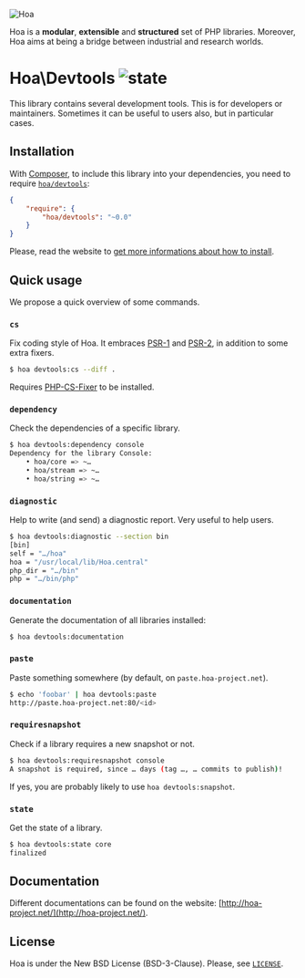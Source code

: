 ![Hoa](http://static.hoa-project.net/Image/Hoa_small.png)

Hoa is a **modular**, **extensible** and **structured** set of PHP libraries.
Moreover, Hoa aims at being a bridge between industrial and research worlds.

# Hoa\Devtools ![state](http://central.hoa-project.net/State/Devtools)

This library contains several development tools. This is for developers or
maintainers. Sometimes it can be useful to users also, but in particular cases.

## Installation

With [Composer](http://getcomposer.org/), to include this library into your
dependencies, you need to require
[`hoa/devtools`](https://packagist.org/packages/hoa/devtools):

```json
{
    "require": {
        "hoa/devtools": "~0.0"
    }
}
```

Please, read the website to [get more informations about how to
install](http://hoa-project.net/Source.html).

## Quick usage

We propose a quick overview of some commands.

### `cs`

Fix coding style of Hoa. It embraces [PSR-1](http://www.php-fig.org/psr/psr-1/)
and [PSR-2](http://www.php-fig.org/psr/psr-2/), in addition to some extra
fixers.

```sh
$ hoa devtools:cs --diff .
```

Requires [PHP-CS-Fixer](https://github.com/FriendsOfPHP/PHP-CS-Fixer) to be
installed.

### `dependency`

Check the dependencies of a specific library.

```sh
$ hoa devtools:dependency console
Dependency for the library Console:
    • hoa/core => ~…
    • hoa/stream => ~…
    • hoa/string => ~…
```

### `diagnostic`

Help to write (and send) a diagnostic report. Very useful to help users.

```sh
$ hoa devtools:diagnostic --section bin
[bin]
self = "…/hoa"
hoa = "/usr/local/lib/Hoa.central"
php_dir = "…/bin"
php = "…/bin/php"
```

### `documentation`

Generate the documentation of all libraries installed:

```sh
$ hoa devtools:documentation
```

### `paste`

Paste something somewhere (by default, on `paste.hoa-project.net`).

```sh
$ echo 'foobar' | hoa devtools:paste
http://paste.hoa-project.net:80/<id>
```

### `requiresnapshot`

Check if a library requires a new snapshot or not.

```sh
$ hoa devtools:requiresnapshot console
A snapshot is required, since … days (tag …, … commits to publish)!
```

If yes, you are probably likely to use `hoa devtools:snapshot`.

### `state`

Get the state of a library.

```sh
$ hoa devtools:state core
finalized
```

## Documentation

Different documentations can be found on the website:
[http://hoa-project.net/](http://hoa-project.net/).

## License

Hoa is under the New BSD License (BSD-3-Clause). Please, see
[`LICENSE`](http://hoa-project.net/LICENSE).
